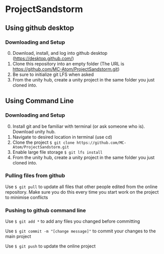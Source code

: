 # ProjectSandstorm

## Using github desktop

### Downloading and Setup
0. Download, install, and log into github desktop (https://desktop.github.com/)
1. Clone this repository into an empty folder (The URL is https://github.com/MC-Atom/ProjectSandstorm.git)
2. Be sure to initialize git LFS when asked
3. From the unity hub, create a unity project in the same folder you just cloned into.


## Using Command Line

### Downloading and Setup
0. Install git and be familiar with terminal (or ask someone who is). Download unity hub.
1. Navigate to desired location in terminal (use cd)
2. Clone the project `$ git clone https://github.com/MC-Atom/ProjectSandstorm.git`
3. Enable large file storage `$ git lfs install`
4. From the unity hub, create a unity project in the same folder you just cloned into.

### Pulling files from github
Use `$ git pull` to update all files that other people edited from the online repository. Make sure you do this every time you start work on the project to minimise conflicts

### Pushing to github command line
Use `$ git add *` to add any files you changed before committing

Use `$ git commit -m "[change message]"` to commit your changes to the main project

Use `$ git push` to update the online project
